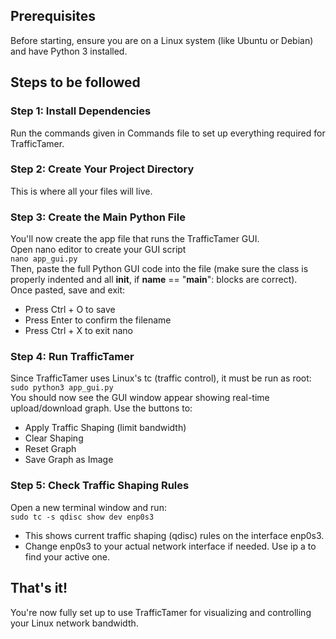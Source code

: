 ## Prerequisites
Before starting, ensure you are on a Linux system (like Ubuntu or Debian) and have Python 3 installed.

## Steps to be followed

### Step 1: Install Dependencies
Run the commands given in Commands file to set up everything required for TrafficTamer.

### Step 2: Create Your Project Directory
This is where all your files will live.

### Step 3: Create the Main Python File
You'll now create the app file that runs the TrafficTamer GUI.<br>
Open nano editor to create your GUI script<br>
```nano app_gui.py```<br>
Then, paste the full Python GUI code into the file (make sure the class is properly indented and all __init__, if __name__ == "__main__": blocks are correct).
<br>
Once pasted, save and exit:
- Press Ctrl + O to save
- Press Enter to confirm the filename
- Press Ctrl + X to exit nano

### Step 4: Run TrafficTamer
Since TrafficTamer uses Linux's tc (traffic control), it must be run as root:<br>
```sudo python3 app_gui.py```<br>
You should now see the GUI window appear showing real-time upload/download graph. Use the buttons to:
- Apply Traffic Shaping (limit bandwidth)
- Clear Shaping
- Reset Graph
- Save Graph as Image

### Step 5: Check Traffic Shaping Rules
Open a new terminal window and run:<br>
```sudo tc -s qdisc show dev enp0s3```<br>
- This shows current traffic shaping (qdisc) rules on the interface enp0s3.
- Change enp0s3 to your actual network interface if needed. Use ip a to find your active one.
  
## That's it!
You're now fully set up to use TrafficTamer for visualizing and controlling your Linux network bandwidth.
